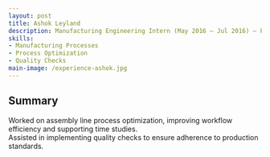 ```yaml
---
layout: post
title: Ashok Leyland
description: Manufacturing Engineering Intern (May 2016 – Jul 2016) — Process optimization in vehicle assembly lines.
skills:
- Manufacturing Processes
- Process Optimization
- Quality Checks
main-image: /experience-ashok.jpg
---
```


## Summary

Worked on assembly line process optimization, improving workflow efficiency and supporting time studies.  
Assisted in implementing quality checks to ensure adherence to production standards.
